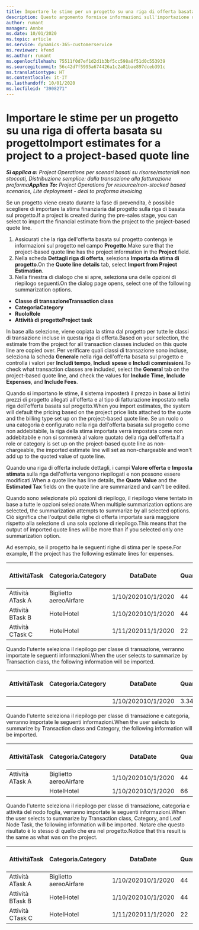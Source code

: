 ```yaml
---
title: Importare le stime per un progetto su una riga di offerta basata su progetto
description: Questo argomento fornisce informazioni sull'importazione delle stime da un progetto a una riga di offerta.
author: rumant
manager: Annbe
ms.date: 10/01/2020
ms.topic: article
ms.service: dynamics-365-customerservice
ms.reviewer: kfend
ms.author: rumant
ms.openlocfilehash: 75511f0d7ef1d2d1b3bf5cc598a8f51d0c553939
ms.sourcegitcommit: 56c42d7f5995a674426a1c2a81bae897dceb391c
ms.translationtype: HT
ms.contentlocale: it-IT
ms.lasthandoff: 10/01/2020
ms.locfileid: "3908271"
---
```

# <a name="import-estimates-for-a-project-to-a-project-based-quote-line"></a><span data-ttu-id="6d98c-103">Importare le stime per un progetto su una riga di offerta basata su progetto</span><span class="sxs-lookup"><span data-stu-id="6d98c-103">Import estimates for a project to a project-based quote line</span></span>

<span data-ttu-id="6d98c-104">_**Si applica a:** Project Operations per scenari basati su risorse/materiali non stoccati, Distribuzione semplice: dalla transazione alla fatturazione proforma_</span><span class="sxs-lookup"><span data-stu-id="6d98c-104">_**Applies To:** Project Operations for resource/non-stocked based scenarios, Lite deployment - deal to proforma invoicing_</span></span>


<span data-ttu-id="6d98c-105">Se un progetto viene creato durante la fase di prevendita, è possibile scegliere di importare la stima finanziaria dal progetto sulla riga di basata sul progetto.</span><span class="sxs-lookup"><span data-stu-id="6d98c-105">If a project is created during the pre-sales stage, you can select to import the financial estimate from the project to the project-based quote line.</span></span>

1. <span data-ttu-id="6d98c-106">Assicurati che la riga dell'offerta basata sul progetto contenga le informazioni sul progetto nel campo **Progetto**.</span><span class="sxs-lookup"><span data-stu-id="6d98c-106">Make sure that the project-based quote line has the project information in the **Project** field.</span></span>
2. <span data-ttu-id="6d98c-107">Nella scheda **Dettagli riga di offerta**, seleziona **Importa da stima di progetto**.</span><span class="sxs-lookup"><span data-stu-id="6d98c-107">On the **Quote line details** tab, select **Import from Project Estimation**.</span></span>
3. <span data-ttu-id="6d98c-108">Nella finestra di dialogo che si apre, seleziona una delle opzioni di riepilogo seguenti.</span><span class="sxs-lookup"><span data-stu-id="6d98c-108">On the dialog page opens, select one of the following summarization options.</span></span>

  - <span data-ttu-id="6d98c-109">**Classe di transazione**</span><span class="sxs-lookup"><span data-stu-id="6d98c-109">**Transaction class**</span></span>
  - <span data-ttu-id="6d98c-110">**Categoria**</span><span class="sxs-lookup"><span data-stu-id="6d98c-110">**Category**</span></span>
  - <span data-ttu-id="6d98c-111">**Ruolo**</span><span class="sxs-lookup"><span data-stu-id="6d98c-111">**Role**</span></span> 
  - <span data-ttu-id="6d98c-112">**Attività di progetto**</span><span class="sxs-lookup"><span data-stu-id="6d98c-112">**Project task**</span></span>

<span data-ttu-id="6d98c-113">In base alla selezione, viene copiata la stima dal progetto per tutte le classi di transazione incluse in questa riga di offerta.</span><span class="sxs-lookup"><span data-stu-id="6d98c-113">Based on your selection, the estimate from the project for all transaction classes included on this quote line are copied over.</span></span> <span data-ttu-id="6d98c-114">Per verificare quali classi di transazione sono incluse, seleziona la scheda **Generale** nella riga dell'offerta basata sul progetto e controlla i valori per **Includi tempo**, **Includi spese** e **Includi commissioni**.</span><span class="sxs-lookup"><span data-stu-id="6d98c-114">To check what transaction classes are included, select the **General** tab on the project-based quote line, and check the values for **Include Time**, **Include Expenses**, and **Include Fees**.</span></span>

<span data-ttu-id="6d98c-115">Quando si importano le stime, il sistema imposterà il prezzo in base ai listini prezzi di progetto allegati all'offerta e al tipo di fatturazione impostato nella riga dell'offerta basata sul progetto.</span><span class="sxs-lookup"><span data-stu-id="6d98c-115">When you import estimates, the system will default the pricing based on the project price lists attached to the quote and the billing type set up on the project-based quote line.</span></span> <span data-ttu-id="6d98c-116">Se un ruolo o una categoria è configurato nella riga dell'offerta basata sul progetto come non addebitabile, la riga della stima importata verrà impostata come non addebitabile e non si sommerà al valore quotato della riga dell'offerta.</span><span class="sxs-lookup"><span data-stu-id="6d98c-116">If a role or category is set up on the project-based quote line as non-chargeable, the imported estimate line will set as non-chargeable and won't add up to the quoted value of quote line.</span></span>

<span data-ttu-id="6d98c-117">Quando una riga di offerta include dettagli, i campi **Valore offerta** e **Imposta stimata** sulla riga dell'offerta vengono riepilogati e non possono essere modificati.</span><span class="sxs-lookup"><span data-stu-id="6d98c-117">When a quote line has line details, the **Quote Value** and the **Estimated Tax** fields on the quote line are summarized and can't be edited.</span></span>

<span data-ttu-id="6d98c-118">Quando sono selezionate più opzioni di riepilogo, il riepilogo viene tentato in base a tutte le opzioni selezionate.</span><span class="sxs-lookup"><span data-stu-id="6d98c-118">When multiple summarization options are selected, the summarization attempts to summarize by all selected options.</span></span> <span data-ttu-id="6d98c-119">Ciò significa che l'output delle righe di offerta importate sarà maggiore rispetto alla selezione di una sola opzione di riepilogo.</span><span class="sxs-lookup"><span data-stu-id="6d98c-119">This means that the output of imported quote lines will be more than if you selected only one summarization option.</span></span>

<span data-ttu-id="6d98c-120">Ad esempio, se il progetto ha le seguenti righe di stima per le spese.</span><span class="sxs-lookup"><span data-stu-id="6d98c-120">For example, If the project has the following estimate lines for expenses.</span></span>

| <span data-ttu-id="6d98c-121">Attività</span><span class="sxs-lookup"><span data-stu-id="6d98c-121">Task</span></span> | <span data-ttu-id="6d98c-122">Categoria.</span><span class="sxs-lookup"><span data-stu-id="6d98c-122">Category</span></span> | <span data-ttu-id="6d98c-123">Data</span><span class="sxs-lookup"><span data-stu-id="6d98c-123">Date</span></span> | <span data-ttu-id="6d98c-124">Quantità</span><span class="sxs-lookup"><span data-stu-id="6d98c-124">Quantity</span></span> | <span data-ttu-id="6d98c-125">Prezzo unitario</span><span class="sxs-lookup"><span data-stu-id="6d98c-125">Unit price</span></span> | <span data-ttu-id="6d98c-126">Importa</span><span class="sxs-lookup"><span data-stu-id="6d98c-126">Amount</span></span> |
| --- | --- | --- | --- | --- | --- |
| <span data-ttu-id="6d98c-127">Attività A</span><span class="sxs-lookup"><span data-stu-id="6d98c-127">Task A</span></span> | <span data-ttu-id="6d98c-128">Biglietto aereo</span><span class="sxs-lookup"><span data-stu-id="6d98c-128">Airfare</span></span> | <span data-ttu-id="6d98c-129">1/10/2020</span><span class="sxs-lookup"><span data-stu-id="6d98c-129">10/1/2020</span></span> | <span data-ttu-id="6d98c-130">4</span><span class="sxs-lookup"><span data-stu-id="6d98c-130">4</span></span> | <span data-ttu-id="6d98c-131">400</span><span class="sxs-lookup"><span data-stu-id="6d98c-131">400</span></span> | <span data-ttu-id="6d98c-132">1600</span><span class="sxs-lookup"><span data-stu-id="6d98c-132">1600</span></span> |
| <span data-ttu-id="6d98c-133">Attività B</span><span class="sxs-lookup"><span data-stu-id="6d98c-133">Task B</span></span> | <span data-ttu-id="6d98c-134">Hotel</span><span class="sxs-lookup"><span data-stu-id="6d98c-134">Hotel</span></span> | <span data-ttu-id="6d98c-135">1/10/2020</span><span class="sxs-lookup"><span data-stu-id="6d98c-135">10/1/2020</span></span> | <span data-ttu-id="6d98c-136">4</span><span class="sxs-lookup"><span data-stu-id="6d98c-136">4</span></span> | <span data-ttu-id="6d98c-137">200</span><span class="sxs-lookup"><span data-stu-id="6d98c-137">200</span></span> | <span data-ttu-id="6d98c-138">800</span><span class="sxs-lookup"><span data-stu-id="6d98c-138">800</span></span> |
| <span data-ttu-id="6d98c-139">Attività C</span><span class="sxs-lookup"><span data-stu-id="6d98c-139">Task C</span></span> | <span data-ttu-id="6d98c-140">Hotel</span><span class="sxs-lookup"><span data-stu-id="6d98c-140">Hotel</span></span> | <span data-ttu-id="6d98c-141">1/11/2020</span><span class="sxs-lookup"><span data-stu-id="6d98c-141">11/1/2020</span></span> | <span data-ttu-id="6d98c-142">2</span><span class="sxs-lookup"><span data-stu-id="6d98c-142">2</span></span> | <span data-ttu-id="6d98c-143">200</span><span class="sxs-lookup"><span data-stu-id="6d98c-143">200</span></span> | <span data-ttu-id="6d98c-144">400</span><span class="sxs-lookup"><span data-stu-id="6d98c-144">400</span></span> |

<span data-ttu-id="6d98c-145">Quando l'utente seleziona il riepilogo per classe di transazione, verranno importate le seguenti informazioni.</span><span class="sxs-lookup"><span data-stu-id="6d98c-145">When the user selects to summarize by Transaction class, the following information will be imported.</span></span>

| <span data-ttu-id="6d98c-146">Attività</span><span class="sxs-lookup"><span data-stu-id="6d98c-146">Task</span></span> | <span data-ttu-id="6d98c-147">Categoria.</span><span class="sxs-lookup"><span data-stu-id="6d98c-147">Category</span></span> | <span data-ttu-id="6d98c-148">Data</span><span class="sxs-lookup"><span data-stu-id="6d98c-148">Date</span></span> | <span data-ttu-id="6d98c-149">Quantità</span><span class="sxs-lookup"><span data-stu-id="6d98c-149">Quantity</span></span> | <span data-ttu-id="6d98c-150">Prezzo unitario</span><span class="sxs-lookup"><span data-stu-id="6d98c-150">Unit price</span></span> | <span data-ttu-id="6d98c-151">Importa</span><span class="sxs-lookup"><span data-stu-id="6d98c-151">Amount</span></span> |
| --- | --- | --- | --- | --- | --- |
| | | <span data-ttu-id="6d98c-152">1/10/2020</span><span class="sxs-lookup"><span data-stu-id="6d98c-152">10/1/2020</span></span> | <span data-ttu-id="6d98c-153">3.34</span><span class="sxs-lookup"><span data-stu-id="6d98c-153">3.34</span></span> | <span data-ttu-id="6d98c-154">840</span><span class="sxs-lookup"><span data-stu-id="6d98c-154">840</span></span> | <span data-ttu-id="6d98c-155">2800</span><span class="sxs-lookup"><span data-stu-id="6d98c-155">2800</span></span> |

<span data-ttu-id="6d98c-156">Quando l'utente seleziona il riepilogo per classe di transazione e categoria, verranno importate le seguenti informazioni.</span><span class="sxs-lookup"><span data-stu-id="6d98c-156">When the user selects to summarize by Transaction class and Category, the following information will be imported.</span></span>

| <span data-ttu-id="6d98c-157">Attività</span><span class="sxs-lookup"><span data-stu-id="6d98c-157">Task</span></span> | <span data-ttu-id="6d98c-158">Categoria.</span><span class="sxs-lookup"><span data-stu-id="6d98c-158">Category</span></span> | <span data-ttu-id="6d98c-159">Data</span><span class="sxs-lookup"><span data-stu-id="6d98c-159">Date</span></span> | <span data-ttu-id="6d98c-160">Quantità</span><span class="sxs-lookup"><span data-stu-id="6d98c-160">Quantity</span></span> | <span data-ttu-id="6d98c-161">Prezzo unitario</span><span class="sxs-lookup"><span data-stu-id="6d98c-161">Unit price</span></span> | <span data-ttu-id="6d98c-162">Importa</span><span class="sxs-lookup"><span data-stu-id="6d98c-162">Amount</span></span> |
| --- | --- | --- | --- | --- | --- |
| <span data-ttu-id="6d98c-163">Attività A</span><span class="sxs-lookup"><span data-stu-id="6d98c-163">Task A</span></span> | <span data-ttu-id="6d98c-164">Biglietto aereo</span><span class="sxs-lookup"><span data-stu-id="6d98c-164">Airfare</span></span> | <span data-ttu-id="6d98c-165">1/10/2020</span><span class="sxs-lookup"><span data-stu-id="6d98c-165">10/1/2020</span></span> | <span data-ttu-id="6d98c-166">4</span><span class="sxs-lookup"><span data-stu-id="6d98c-166">4</span></span> | <span data-ttu-id="6d98c-167">400</span><span class="sxs-lookup"><span data-stu-id="6d98c-167">400</span></span> | <span data-ttu-id="6d98c-168">1600</span><span class="sxs-lookup"><span data-stu-id="6d98c-168">1600</span></span> |
| | <span data-ttu-id="6d98c-169">Hotel</span><span class="sxs-lookup"><span data-stu-id="6d98c-169">Hotel</span></span> | <span data-ttu-id="6d98c-170">1/10/2020</span><span class="sxs-lookup"><span data-stu-id="6d98c-170">10/1/2020</span></span> | <span data-ttu-id="6d98c-171">6</span><span class="sxs-lookup"><span data-stu-id="6d98c-171">6</span></span> | <span data-ttu-id="6d98c-172">200</span><span class="sxs-lookup"><span data-stu-id="6d98c-172">200</span></span> | <span data-ttu-id="6d98c-173">1200</span><span class="sxs-lookup"><span data-stu-id="6d98c-173">1200</span></span> |

<span data-ttu-id="6d98c-174">Quando l'utente seleziona il riepilogo per classe di transazione, categoria e attività del nodo foglia, verranno importate le seguenti informazioni.</span><span class="sxs-lookup"><span data-stu-id="6d98c-174">When the user selects to summarize by Transaction class, Category, and Leaf Node Task, the following information will be imported.</span></span> <span data-ttu-id="6d98c-175">Notare che questo risultato è lo stesso di quello che era nel progetto.</span><span class="sxs-lookup"><span data-stu-id="6d98c-175">Notice that this result is the same as what was on the project.</span></span>

| <span data-ttu-id="6d98c-176">Attività</span><span class="sxs-lookup"><span data-stu-id="6d98c-176">Task</span></span> | <span data-ttu-id="6d98c-177">Categoria.</span><span class="sxs-lookup"><span data-stu-id="6d98c-177">Category</span></span> | <span data-ttu-id="6d98c-178">Data</span><span class="sxs-lookup"><span data-stu-id="6d98c-178">Date</span></span> | <span data-ttu-id="6d98c-179">Quantità</span><span class="sxs-lookup"><span data-stu-id="6d98c-179">Quantity</span></span> | <span data-ttu-id="6d98c-180">Prezzo unitario</span><span class="sxs-lookup"><span data-stu-id="6d98c-180">Unit price</span></span> | <span data-ttu-id="6d98c-181">Importa</span><span class="sxs-lookup"><span data-stu-id="6d98c-181">Amount</span></span> |
| --- | --- | --- | --- | --- | --- |
| <span data-ttu-id="6d98c-182">Attività A</span><span class="sxs-lookup"><span data-stu-id="6d98c-182">Task A</span></span> | <span data-ttu-id="6d98c-183">Biglietto aereo</span><span class="sxs-lookup"><span data-stu-id="6d98c-183">Airfare</span></span> | <span data-ttu-id="6d98c-184">1/10/2020</span><span class="sxs-lookup"><span data-stu-id="6d98c-184">10/1/2020</span></span> | <span data-ttu-id="6d98c-185">4</span><span class="sxs-lookup"><span data-stu-id="6d98c-185">4</span></span> | <span data-ttu-id="6d98c-186">400</span><span class="sxs-lookup"><span data-stu-id="6d98c-186">400</span></span> | <span data-ttu-id="6d98c-187">1600</span><span class="sxs-lookup"><span data-stu-id="6d98c-187">1600</span></span> |
| <span data-ttu-id="6d98c-188">Attività B</span><span class="sxs-lookup"><span data-stu-id="6d98c-188">Task B</span></span> | <span data-ttu-id="6d98c-189">Hotel</span><span class="sxs-lookup"><span data-stu-id="6d98c-189">Hotel</span></span> | <span data-ttu-id="6d98c-190">1/10/2020</span><span class="sxs-lookup"><span data-stu-id="6d98c-190">10/1/2020</span></span> | <span data-ttu-id="6d98c-191">4</span><span class="sxs-lookup"><span data-stu-id="6d98c-191">4</span></span> | <span data-ttu-id="6d98c-192">200</span><span class="sxs-lookup"><span data-stu-id="6d98c-192">200</span></span> | <span data-ttu-id="6d98c-193">800</span><span class="sxs-lookup"><span data-stu-id="6d98c-193">800</span></span> |
| <span data-ttu-id="6d98c-194">Attività C</span><span class="sxs-lookup"><span data-stu-id="6d98c-194">Task C</span></span> | <span data-ttu-id="6d98c-195">Hotel</span><span class="sxs-lookup"><span data-stu-id="6d98c-195">Hotel</span></span> | <span data-ttu-id="6d98c-196">1/11/2020</span><span class="sxs-lookup"><span data-stu-id="6d98c-196">11/1/2020</span></span> | <span data-ttu-id="6d98c-197">2</span><span class="sxs-lookup"><span data-stu-id="6d98c-197">2</span></span> | <span data-ttu-id="6d98c-198">200</span><span class="sxs-lookup"><span data-stu-id="6d98c-198">200</span></span> | <span data-ttu-id="6d98c-199">400</span><span class="sxs-lookup"><span data-stu-id="6d98c-199">400</span></span> |